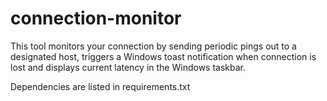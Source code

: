 # connection-monitor

This tool monitors your connection by sending periodic pings out to a designated host, triggers a Windows toast notification when connection is lost and displays current latency in the Windows taskbar.

Dependencies are listed in requirements.txt


